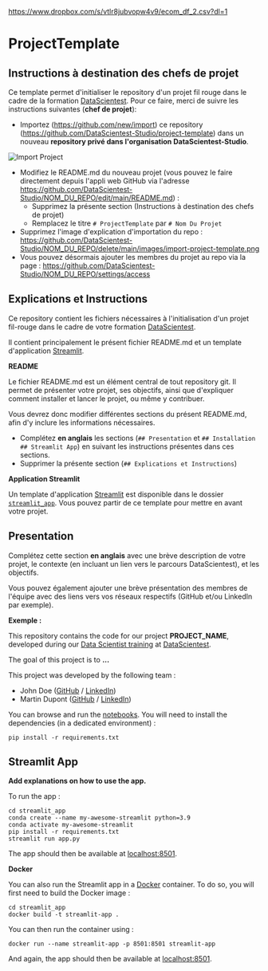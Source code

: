 https://www.dropbox.com/s/vtlr8jubvopw4v9/ecom_df_2.csv?dl=1
# ProjectTemplate

## Instructions à destination des chefs de projet

Ce template permet d'initialiser le repository d'un projet fil rouge dans le cadre de la formation [DataScientest](https://datascientest.com/). Pour ce faire, merci de suivre les instructions suivantes (**chef de projet**):

- Importez (https://github.com/new/import) ce repository (https://github.com/DataScientest-Studio/project-template) dans un nouveau **repository privé dans l'organisation DataScientest-Studio**.

![Import Project](images/import-project-template.png)

- Modifiez le README.md du nouveau projet (vous pouvez le faire directement depuis l'appli web GitHub via l'adresse https://github.com/DataScientest-Studio/NOM_DU_REPO/edit/main/README.md) :
  - Supprimez la présente section (Instructions à destination des chefs de projet)
  - Remplacez le titre `# ProjectTemplate` par `# Nom Du Projet`
- Supprimez l'image d'explication d'importation du repo :
  https://github.com/DataScientest-Studio/NOM_DU_REPO/delete/main/images/import-project-template.png
- Vous pouvez désormais ajouter les membres du projet au repo via la page : https://github.com/DataScientest-Studio/NOM_DU_REPO/settings/access

## Explications et Instructions

Ce repository contient les fichiers nécessaires à l'initialisation d'un projet fil-rouge dans le cadre de votre formation [DataScientest](https://datascientest.com/).

Il contient principalement le présent fichier README.md et un template d'application [Streamlit](https://streamlit.io/).

**README**

Le fichier README.md est un élément central de tout repository git. Il permet de présenter votre projet, ses objectifs, ainsi que d'expliquer comment installer et lancer le projet, ou même y contribuer.

Vous devrez donc modifier différentes sections du présent README.md, afin d'y inclure les informations nécessaires.

- Complétez **en anglais** les sections (`## Presentation` et `## Installation` `## Streamlit App`) en suivant les instructions présentes dans ces sections.
- Supprimer la présente section (`## Explications et Instructions`)

**Application Streamlit**

Un template d'application [Streamlit](https://streamlit.io/) est disponible dans le dossier [`streamlit_app`](streamlit_app). Vous pouvez partir de ce template pour mettre en avant votre projet.

## Presentation

Complétez cette section **en anglais** avec une brève description de votre projet, le contexte (en incluant un lien vers le parcours DataScientest), et les objectifs.

Vous pouvez également ajouter une brève présentation des membres de l'équipe avec des liens vers vos réseaux respectifs (GitHub et/ou LinkedIn par exemple).

**Exemple :**

This repository contains the code for our project **PROJECT_NAME**, developed during our [Data Scientist training](https://datascientest.com/en/data-scientist-course) at [DataScientest](https://datascientest.com/).

The goal of this project is to **...**

This project was developed by the following team :

- John Doe ([GitHub](https://github.com/) / [LinkedIn](http://linkedin.com/))
- Martin Dupont ([GitHub](https://github.com/) / [LinkedIn](http://linkedin.com/))

You can browse and run the [notebooks](./notebooks). You will need to install the dependencies (in a dedicated environment) :

```
pip install -r requirements.txt
```

## Streamlit App

**Add explanations on how to use the app.**

To run the app :

```shell
cd streamlit_app
conda create --name my-awesome-streamlit python=3.9
conda activate my-awesome-streamlit
pip install -r requirements.txt
streamlit run app.py
```

The app should then be available at [localhost:8501](http://localhost:8501).

**Docker**

You can also run the Streamlit app in a [Docker](https://www.docker.com/) container. To do so, you will first need to build the Docker image :

```shell
cd streamlit_app
docker build -t streamlit-app .
```

You can then run the container using :

```shell
docker run --name streamlit-app -p 8501:8501 streamlit-app
```

And again, the app should then be available at [localhost:8501](http://localhost:8501).
